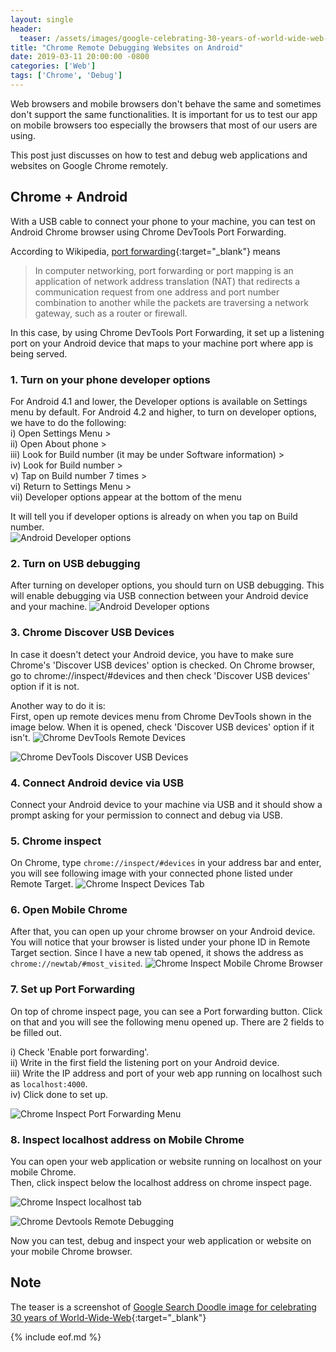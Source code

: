 ```yaml
---
layout: single
header: 
  teaser: /assets/images/google-celebrating-30-years-of-world-wide-web-screenshot-2019-03-11.png
title: "Chrome Remote Debugging Websites on Android"
date: 2019-03-11 20:00:00 -0800
categories: ['Web']
tags: ['Chrome', 'Debug']
---
```

Web browsers and mobile browsers don't behave the same and sometimes don't support the same functionalities. It is important for us to test our app on mobile browsers too especially the browsers that most of our users are using. 

This post just discusses on how to test and debug web applications and websites on Google Chrome remotely.

## Chrome + Android
With a USB cable to connect your phone to your machine, you can test on Android Chrome browser using Chrome DevTools Port Forwarding. 

According to Wikipedia, [port forwarding](https://en.wikipedia.org/wiki/Port_forwarding){:target="_blank"}  means  
>  In computer networking, port forwarding or port mapping is an application of network address translation (NAT) that redirects a communication request from one address and port number combination to another while the packets are traversing a network gateway, such as a router or firewall.

In this case, by using Chrome DevTools Port Forwarding, it set up a listening port on your Android device that maps to your machine port where app is being served.

### 1. Turn on your phone developer options
For Android 4.1 and lower, the Developer options is available on Settings menu by default.
For Android 4.2 and higher, to turn on developer options, we have to do the following:  
i) Open Settings Menu >  
ii) Open About phone >  
iii) Look for Build number (it may be under Software information) >   
iv) Look for Build number >  
v) Tap on Build number 7 times >  
vi) Return to Settings Menu >  
vii) Developer options appear at the bottom of the menu  

It will tell you if developer options is already on when you tap on Build number.  
![Android Developer options](/assets/images/android-developer-options-item-2019-03-11.jpeg)

### 2. Turn on USB debugging
After turning on developer options, you should turn on USB debugging. This will enable debugging via USB connection between your Android device and your machine.
![Android Developer options](/assets/images/android-developer-options-menu-2019-03-11.jpeg)

### 3. Chrome Discover USB Devices 
In case it doesn't detect your Android device, you have to make sure Chrome's 'Discover USB devices' option is checked. On Chrome browser, go to chrome://inspect/#devices and then check 'Discover USB devices' option if it is not.

Another way to do it is:  
First, open up remote devices menu from Chrome DevTools shown in the image below. When it is opened, check 'Discover USB devices' option if it isn't.
![Chrome DevTools Remote Devices](/assets/images/chrome-devtools-more-tools-remote-devices-2019-03-11.png)

![Chrome DevTools Discover USB Devices](/assets/images/chrome-devtools-remote-devices-discover-usb-devices-2019-03-11.png)

### 4. Connect Android device via USB
Connect your Android device to your machine via USB and it should show a prompt asking for your permission to connect and debug via USB.

### 5. Chrome inspect
On Chrome, type `chrome://inspect/#devices` in your address bar and enter, you will see following image with your connected phone listed under Remote Target.
![Chrome Inspect Devices Tab](/assets/images/chrome-inspect-devices-remote-target-2019-03-11.png)

### 6. Open Mobile Chrome 
After that, you can open up your chrome browser on your Android device. You will notice that your browser is listed under your phone ID in Remote Target section. Since I have a new tab opened, it shows the address as `chrome://newtab/#most_visited`.
![Chrome Inspect Mobile Chrome Browser](/assets/images/chrome-devices-remote-target-most-visited-2019-03-11.png)

### 7. Set up Port Forwarding
On top of chrome inspect page, you can see a Port forwarding button. Click on that and you will see the following menu opened up. There are 2 fields to be filled out. 

i) Check 'Enable port forwarding'.  
ii) Write in the first field the listening port on your Android device.  
iii) Write the IP address and port of your web app running on localhost such as `localhost:4000`.  
iv) Click done to set up.  

![Chrome Inspect Port Forwarding Menu](/assets/images/chrome-devtools-port-forwarding-menuchrome-devtools-port-forwarding-menu-2019-03-11.png)

### 8. Inspect localhost address on Mobile Chrome
You can open your web application or website running on localhost on your mobile Chrome.  
Then, click inspect below the localhost address on chrome inspect page.  

![Chrome Inspect localhost tab](/assets/images/chrome-devtools-inspect-jun711-blog-with-port-forwarding-2019-03-11.png)

![Chrome Devtools Remote Debugging](/assets/images/chrome-devtools-remote-debugging-jun711-blog-2019-03-11.png)

Now you can test, debug and inspect your web application or website on your mobile Chrome browser.

## Note
The teaser is a screenshot of [Google Search Doodle image for celebrating 30 years of World-Wide-Web](https://www.google.com/search?q=World+Wide+Web&oi=ddle&ct=30th-anniversary-of-the-world-wide-web-4871946884874240&hl=en&kgmid=/m/0828v&source=doodle-ntp){:target="_blank"} 

{% include eof.md %}